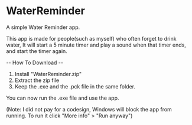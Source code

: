 # WaterReminder
A simple Water Reminder app.

This app is made for people(such as myself) who often forget to drink water, It will start a 5 minute timer and play a sound when that timer ends, and start the timer again.

-- How To Download --

1. Install "WaterReminder.zip"
2. Extract the zip file
3. Keep the .exe and the .pck file in the same folder.

You can now run the .exe file and use the app.

(Note: I did not pay for a codesign, Windows will block the app from running. To run it click "More info" > "Run anyway")
